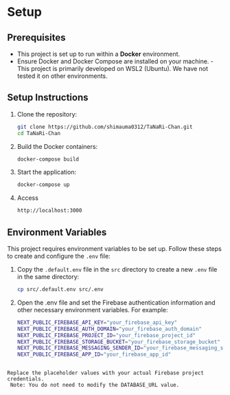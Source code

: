 # Setup

## Prerequisites

- This project is set up to run within a **Docker** environment.
- Ensure Docker and Docker Compose are installed on your machine.
  -This project is primarily developed on WSL2 (Ubuntu). We have not tested it on other environments.

## Setup Instructions

1. Clone the repository:

   ```bash
   git clone https://github.com/shimauma0312/TaNaRi-Chan.git
   cd TaNaRi-Chan

   ```

2. Build the Docker containers:

   ```bash
   docker-compose build
   ```

3. Start the application:

   ```bash
   docker-compose up
   ```

4. Access

   ```bash
   http://localhost:3000
   ```

## Environment Variables

This project requires environment variables to be set up. Follow these steps to create and configure the `.env` file:

1. Copy the `.default.env` file in the `src` directory to create a new `.env` file in the same directory:

   ```bash
   cp src/.default.env src/.env

   ```

2. Open the .env file and set the Firebase authentication information and other necessary environment variables. For example:

   ```bash
   NEXT_PUBLIC_FIREBASE_API_KEY="your_firebase_api_key"
   NEXT_PUBLIC_FIREBASE_AUTH_DOMAIN="your_firebase_auth_domain"
   NEXT_PUBLIC_FIREBASE_PROJECT_ID="your_firebase_project_id"
   NEXT_PUBLIC_FIREBASE_STORAGE_BUCKET="your_firebase_storage_bucket"
   NEXT_PUBLIC_FIREBASE_MESSAGING_SENDER_ID="your_firebase_messaging_sender_id"
   NEXT_PUBLIC_FIREBASE_APP_ID="your_firebase_app_id"
   ```

```

Replace the placeholder values with your actual Firebase project credentials.
 Note: You do not need to modify the DATABASE_URL value.
```
